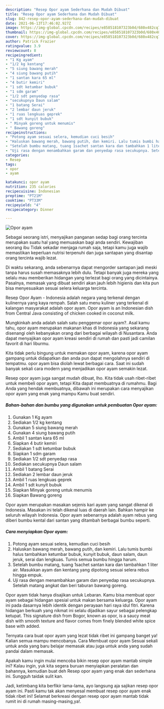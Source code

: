 ```yaml
---
description: "Resep Opor ayam Sederhana dan Mudah Dibuat"
title: "Resep Opor ayam Sederhana dan Mudah Dibuat"
slug: 842-resep-opor-ayam-sederhana-dan-mudah-dibuat
date: 2021-06-13T17:46:02.927Z
image: https://img-global.cpcdn.com/recipes/e858518107323b0d/680x482cq70/opor-ayam-foto-resep-utama.jpg
thumbnail: https://img-global.cpcdn.com/recipes/e858518107323b0d/680x482cq70/opor-ayam-foto-resep-utama.jpg
cover: https://img-global.cpcdn.com/recipes/e858518107323b0d/680x482cq70/opor-ayam-foto-resep-utama.jpg
author: Patrick Frazier
ratingvalue: 3.9
reviewcount: 8
recipeingredient:
- "1 Kg ayam"
- "1/2 kg kentang"
- "5 siung bawang merah"
- "4 siung bawang putih"
- "1 santan kara 65 ml"
- "4 butir kemiri"
- "1 sdt ketumbar bubuk"
- "1 sdm garam"
- "1/2 sdt penyedap rasa"
- "secukupnya Daun salam"
- "1 batang Serai"
- "2 lembar daun jeruk"
- "1 ruas lengkuas geprek"
- "1 sdt kunyit bubuk"
- " Minyak goreng untuk menumis"
- " Bawang goreng"
recipeinstructions:
- "Potong ayam sesuai selera, kemudian cuci besih"
- "Haluskan bawang merah, bawang putih, dan kemiri. Lalu tumis bumbi halus tambahkan ketumbar bubuk, kunyit bubuk, daun salam, daun jeruk, serai dan lengkuas. Tumis semua bumbu hingga harum."
- "Setelah bumbu matang, tuang 1sachet santan kara dan tambahkan 1 liter air. Masukkan ayam dan kentang yang dipotong sesuai selera rebus hingga empuk."
- "Uji rasa dengan menambahkan garam dan penyedap rasa secukupnya. Setelah matang angkat dan beri taburan bawang goreng."
categories:
- Resep
tags:
- opor
- ayam

katakunci: opor ayam 
nutrition: 235 calories
recipecuisine: Indonesian
preptime: "PT21M"
cooktime: "PT33M"
recipeyield: "4"
recipecategory: Dinner

---
```



![Opor ayam](https://img-global.cpcdn.com/recipes/e858518107323b0d/680x482cq70/opor-ayam-foto-resep-utama.jpg)

Sebagai seorang istri, menyajikan panganan sedap bagi orang tercinta merupakan suatu hal yang memuaskan bagi anda sendiri. Kewajiban seorang ibu Tidak sekadar menjaga rumah saja, tetapi kamu juga wajib memastikan keperluan nutrisi terpenuhi dan juga santapan yang disantap orang tercinta wajib lezat.

Di waktu  sekarang, anda sebenarnya dapat mengorder santapan jadi meski tanpa harus susah memasaknya lebih dulu. Tetapi banyak juga mereka yang selalu mau memberikan hidangan yang terlezat bagi orang yang dicintainya. Pasalnya, memasak yang dibuat sendiri akan jauh lebih higienis dan kita pun bisa menyesuaikan sesuai selera keluarga tercinta. 

Resep Opor Ayam - Indonesia adalah negara yang terkenal dengan kulinernya yang kaya rempah. Salah satu menu kuliner yang terkenal di kalangan masyarakat adalah opor ayam. Opor ayam is an Indonesian dish from Central Java consisting of chicken cooked in coconut milk.

Mungkinkah anda adalah salah satu penggemar opor ayam?. Asal kamu tahu, opor ayam merupakan makanan khas di Indonesia yang sekarang disenangi oleh kebanyakan orang dari berbagai wilayah di Nusantara. Anda dapat menyajikan opor ayam kreasi sendiri di rumah dan pasti jadi camilan favorit di hari liburmu.

Kita tidak perlu bingung untuk memakan opor ayam, karena opor ayam gampang untuk didapatkan dan anda pun dapat mengolahnya sendiri di tempatmu. opor ayam bisa diolah lewat berbagai cara. Saat ini sudah banyak sekali cara modern yang menjadikan opor ayam semakin lezat.

Resep opor ayam juga sangat mudah dibuat, lho. Kita tidak usah ribet-ribet untuk membeli opor ayam, tetapi Kita dapat membuatnya di rumahmu. Bagi Anda yang hendak membuatnya, dibawah ini merupakan cara menyajikan opor ayam yang enak yang mampu Kamu buat sendiri.

<!--inarticleads1-->

##### Bahan-bahan dan bumbu yang digunakan untuk pembuatan Opor ayam:

1. Gunakan 1 Kg ayam
1. Sediakan 1/2 kg kentang
1. Gunakan 5 siung bawang merah
1. Gunakan 4 siung bawang putih
1. Ambil 1 santan kara 65 ml
1. Siapkan 4 butir kemiri
1. Sediakan 1 sdt ketumbar bubuk
1. Siapkan 1 sdm garam
1. Sediakan 1/2 sdt penyedap rasa
1. Sediakan secukupnya Daun salam
1. Ambil 1 batang Serai
1. Sediakan 2 lembar daun jeruk
1. Ambil 1 ruas lengkuas geprek
1. Ambil 1 sdt kunyit bubuk
1. Siapkan  Minyak goreng untuk menumis
1. Siapkan  Bawang goreng


Opor ayam merupakan masakan sejenis kari ayam yang sangat dikenal di Indonesia. Masakan ini telah dikenal luas di daerah lain. Bahkan hampir ke seluruh wilayah Indonesia. Opor ayam sebenarnya adalah ayam rebus yang diberi bumbu kental dari santan yang ditambah berbagai bumbu seperti. 

<!--inarticleads2-->

##### Cara menyiapkan Opor ayam:

1. Potong ayam sesuai selera, kemudian cuci besih
1. Haluskan bawang merah, bawang putih, dan kemiri. Lalu tumis bumbi halus tambahkan ketumbar bubuk, kunyit bubuk, daun salam, daun jeruk, serai dan lengkuas. Tumis semua bumbu hingga harum.
1. Setelah bumbu matang, tuang 1sachet santan kara dan tambahkan 1 liter air. Masukkan ayam dan kentang yang dipotong sesuai selera rebus hingga empuk.
1. Uji rasa dengan menambahkan garam dan penyedap rasa secukupnya. Setelah matang angkat dan beri taburan bawang goreng.


Opor ayam tidak hanya disajikan untuk Lebaran. Kamu bisa membuat opor ayam sebagai hidangan spesial untuk makan bersama keluarga. Opor ayam ini pada dasarnya lebih identik dengan perayaan hari raya idul fitri. Karena hidangan berkuah yang nikmat ini selalu dijadikan sayur sebagai pelengkap ketupat. This signature dish from Bogor, known as opor, is a saucy meat dish with smooth texture and flavor comes from finely blended white spice base with added. 

Ternyata cara buat opor ayam yang lezat tidak ribet ini gampang banget ya! Kalian semua mampu mencobanya. Cara Membuat opor ayam Sesuai sekali untuk anda yang baru belajar memasak atau juga untuk anda yang sudah pandai dalam memasak.

Apakah kamu ingin mulai mencoba bikin resep opor ayam mantab simple ini? Kalau ingin, yuk kita segera buruan menyiapkan peralatan dan bahannya, kemudian buat deh Resep opor ayam yang enak dan sederhana ini. Sungguh taidak sulit kan. 

Jadi, ketimbang kita berfikir lama-lama, ayo langsung aja sajikan resep opor ayam ini. Pasti kamu tak akan menyesal membuat resep opor ayam enak tidak ribet ini! Selamat berkreasi dengan resep opor ayam mantab tidak rumit ini di rumah masing-masing,ya!.

